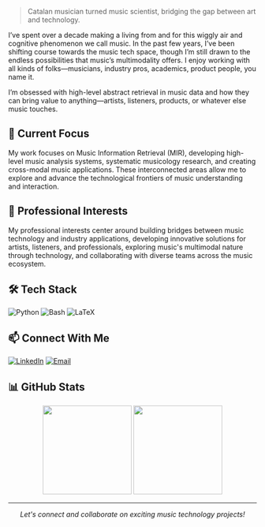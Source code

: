 > Catalan musician turned music scientist, bridging the gap between art and technology.

I’ve spent over a decade making a living from and for this wiggly air and cognitive phenomenon we call music. In the past few years, I’ve been shifting course towards the music tech space, though I’m still drawn to the endless possibilities that music’s multimodality offers. I enjoy working with all kinds of folks—musicians, industry pros, academics, product people, you name it.

I’m obsessed with high-level abstract retrieval in music data and how they can bring value to anything—artists, listeners, products, or whatever else music touches.

## 🎯 Current Focus

My work focuses on Music Information Retrieval (MIR), developing high-level music analysis systems, systematic musicology research, and creating cross-modal music applications. These interconnected areas allow me to explore and advance the technological frontiers of music understanding and interaction.

## 💼 Professional Interests

My professional interests center around building bridges between music technology and industry applications, developing innovative solutions for artists, listeners, and professionals, exploring music's multimodal nature through technology, and collaborating with diverse teams across the music ecosystem.

## 🛠️ Tech Stack

![Python](https://img.shields.io/badge/-Python-3776AB?style=flat&logo=Python&logoColor=white)
![Bash](https://img.shields.io/badge/-Bash-4EAA25?style=flat&logo=GNU-Bash&logoColor=white)
![LaTeX](https://img.shields.io/badge/-LaTeX-008080?style=flat&logo=LaTeX&logoColor=white)
<!-- Add more relevant tech badges -->

## 📫 Connect With Me

[![LinkedIn](https://img.shields.io/badge/-LinkedIn-0077B5?style=flat&logo=LinkedIn&logoColor=white)](your-linkedin-url)
[![Email](https://img.shields.io/badge/-Email-D14836?style=flat&logo=Gmail&logoColor=white)](mailto:oriolcolomefont@gmail.com)
<!-- Add other relevant social links -->

## 📊 GitHub Stats

<div align="center">
  <img height="180em" src="https://github-readme-stats.vercel.app/api?username=oriolcolomefont&show_icons=true&theme=dark&include_all_commits=true&count_private=true"/>
  <img height="180em" src="https://github-readme-stats.vercel.app/api/top-langs/?username=oriolcolomefont&layout=compact&langs_count=7&theme=dark"/>
</div>

---

<p align="center">
  <i>Let's connect and collaborate on exciting music technology projects!</i>
</p>
